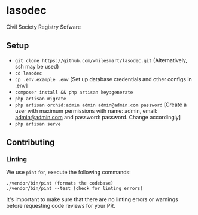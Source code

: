 # lasodec
Civil Society Registry Sofware

## Setup

- `git clone https://github.com/whilesmart/lasodec.git` (Alternatively, ssh may be used)
- `cd lasodec`
- `cp .env.example .env` [Set up database credentials and other configs in .env]
- `composer install && php artisan key:generate`
- `php artisan migrate`
- `php artisan orchid:admin admin admin@admin.com password` [Create a user with maximum permissions with name: admin, email: admin@admin.com and password: password. Change accordingly]
- `php artisan serve`

## Contributing
### Linting
We use `pint` for, execute the following commands:

    ./vendor/bin/pint (formats the codebase)
    ./vendor/bin/pint --test (check for linting errors)

It's important to make sure that there are no linting errors or warnings before requesting code reviews for your PR. 
